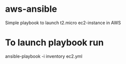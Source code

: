 # aws-ansible
Simple playbook to launch t2.micro ec2-instance in AWS 

# To launch playbook run 
ansible-playbook  -i inventory ec2.yml
